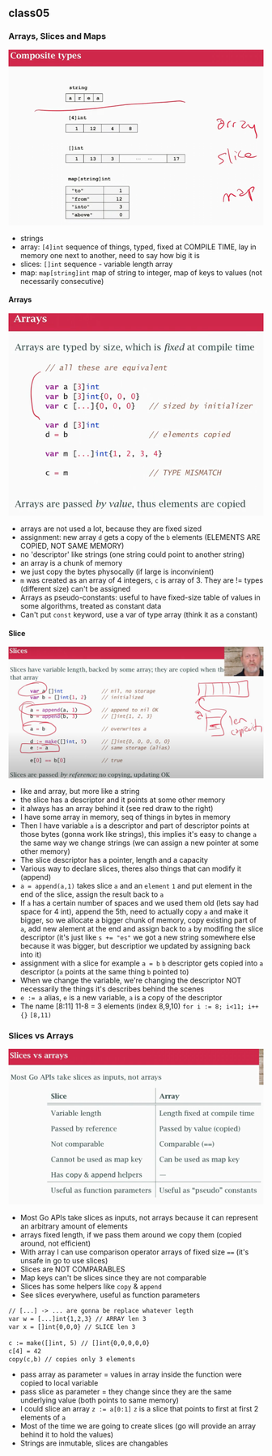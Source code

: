 ## class05

### Arrays, Slices and Maps

![myimage](./img/array-slices-map.png)

- strings 
- array:    `[4]int` sequence of things, typed, fixed at COMPILE TIME, lay in memory one next to another, need to say how big it is
- slices:   `[]int` sequence - variable length array
- map:      `map[string]int` map of string to integer, map of keys to values (not necessarily consecutive) 

#### Arrays
![myimage](./img/arrays.png)
- arrays are not used a lot, because they are fixed sized
- assignment: new array `d` gets a copy of the `b` elements (ELEMENTS ARE COPIED, NOT SAME MEMORY)
- no 'descriptor' like strings (one string could point to another string)
- an array is a chunk of memory
- we just copy the bytes physocally (if large is inconvinient)
- `m` was created as an array of 4 integers, `c` is array of 3. They are != types (different size) can't be assigned 
- Arrays as pseudo-constants: useful to have fixed-size table of values in some algorithms, treated as constant data
- Can't put `const` keyword, use a var of type array (think it as a constant)

#### Slice
![myimage](./img/slices.png)
- like and array, but more like a string
- the slice has a descriptor and it points at some other memory
- it always has an array behind it (see red draw to the right)
- I have some array in memory, seq of things in bytes in memory
- Then I have variable `a` is a descriptor and part of descriptor points at those bytes (gonna work like strings), this implies it's easy to change `a` the same way we change strings (we can assign a new pointer at some other memory)
- The slice descriptor has a pointer, length and a capacity
- Various way to declare slices, theres also things that can modify it (append)
- `a = append(a,1)` takes slice `a` and an `element` `1` and put element in the end of the slice, assign the result back to `a`
- If `a` has a certain number of spaces and we used them old (lets say had space for 4 int), append the 5th, need to actually copy `a` and make it bigger, so we allocate a bigger chunk of memory, copy existing part of `a`, add new alement at the end and assign back to `a` by modifing the slice descriptor (it's just like `s += "es"` we got a new string somewhere else because it was bigger, but descriptior we updated by assigning back into it)
- assignment with a slice for example `a = b` `b` descriptor gets copied into `a` descriptor (`a` points at the same thing `b` pointed to)
- When we change the variable, we're changing the descriptor NOT necessarily the things it's describes behind the scenes
- `e := a` alias, `e` is a new variable, `a` is a copy of the descriptor
- The name [8:11] 11-8 = 3 elements (index 8,9,10) `for i := 8; i<11; i++ {}` `[8,11)`

### Slices vs Arrays
![myimage](./img/slices-vs-arrays.png)
- Most Go APIs take slices as inputs, not arrays because it can represent an arbitrary amount of elements
- arrays fixed length, if we pass them around we copy them (copied around, not efficient)
- With array I can use comparison operator  arrays of fixed size `==` (it's unsafe in go to use slices)
- Slices are NOT COMPARABLES
- Map keys can't be slices since they are not comparable
- Slices has some helpers like `copy` & `append` 
- See slices everywhere, useful as function parameters

```
// [...] -> ... are gonna be replace whatever legth
var w = [...]int{1,2,3} // ARRAY len 3
var x = []int{0,0,0} // SLICE len 3

c := make([]int, 5) // []int{0,0,0,0,0}
c[4] = 42
copy(c,b) // copies only 3 elements

```
- pass array as parameter = values in array inside the function were copied to local variable
- pass slice as parameter = they change since they are the same underlying value (both points to same memory)
- I could slice an array `z := a[0:1]` `z` is a slice that points to first at first 2 elements of `a`
- Most of the time we are going to create slices (go will provide an array behind it to hold the values)
- Strings are inmutable, slices are changables

